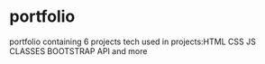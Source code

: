 # portfolio
portfolio containing 6 projects
tech used in projects:HTML CSS JS CLASSES BOOTSTRAP API and more
